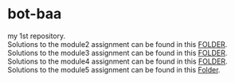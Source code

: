 # bot-baa
my 1st repository.  
Solutions to the module2 assignment can be found in this [FOLDER](https://github.com/Gautham2707/bot-baa/tree/gh-pages/module2-solution).  
Solutions to the module3 assignment can be found in this [FOLDER](https://github.com/Gautham2707/bot-baa/tree/gh-pages/module3-solution).  
Solutions to the module4 assignment can be found in this [FOLDER](https://github.com/Gautham2707/bot-baa/tree/gh-pages/module4-solution).  
Solutions to the module5 assignment can be found in this [Folder](https://github.com/Gautham2707/bot-baa/tree/gh-pages/module5-solution).
